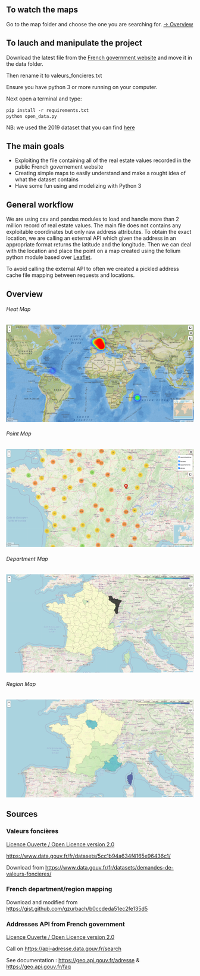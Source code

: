 
## To watch the maps
Go to the map folder and choose the one you are searching for. [→ Overview](#overview)

## To lauch and manipulate the project

Download the latest file from the [French government website](https://www.data.gouv.fr/fr/datasets/demandes-de-valeurs-foncieres) and move it in the data folder.

Then rename it to valeurs_foncieres.txt

Ensure you have python 3 or more running on your computer.

Next open a terminal and type:
```shell
pip install -r requirements.txt
python open_data.py
```

NB: we used the 2019 dataset that you can find [here](https://www.data.gouv.fr/fr/datasets/r/3004168d-bec4-44d9-a781-ef16f41856a2)

## The main goals

* Exploiting the file containing all of the real estate values recorded in the public French governement website
* Creating simple maps to easily understand and make a rought idea of what the dataset contains
* Have some fun using and modelizing with Python 3

## General workflow

We are using csv and pandas modules to load and handle more than 2 million record of real estate values.
The main file does not contains any exploitable coordinates but only raw address attributes.
To obtain the exact location, we are calling an external API which given the address in an appropriate format returns the
latitude and the longitude. Then we can deal with the location and place the point on a map created using the folium python module based over [Leaflet](https://leafletjs.com).

To avoid calling the external API to often we created a pickled address cache file mapping between requests and locations.


## Overview <a name="overview"></a>

###### Heat Map
![Heat map](https://github.com/s-rigaud/OpenData/raw/master/overview/heatmap.png)

###### Point Map
![Point map](https://github.com/s-rigaud/OpenData/raw/master/overview/pointmap.png)

###### Department Map
![Department map](https://github.com/s-rigaud/OpenData/raw/master/overview/department.png)

###### Region Map
![Region map](https://github.com/s-rigaud/OpenData/raw/master/overview/region.png)

## Sources

### Valeurs foncières

[Licence Ouverte / Open Licence version 2.0](https://www.etalab.gouv.fr/licence-ouverte-open-licence)

https://www.data.gouv.fr/fr/datasets/5cc1b94a634f4165e96436c1/

Download from https://www.data.gouv.fr/fr/datasets/demandes-de-valeurs-foncieres/

### French department/region mapping

Download and modified from  https://gist.github.com/gzurbach/b0ccdeda51ec2fe135d5

### Addresses API from French government

[Licence Ouverte / Open Licence version 2.0](https://www.etalab.gouv.fr/licence-ouverte-open-licence)

Call on https://api-adresse.data.gouv.fr/search

See documentation : https://geo.api.gouv.fr/adresse & https://geo.api.gouv.fr/faq
